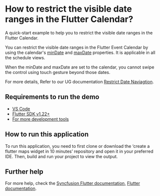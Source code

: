 # How to restrict the visible date ranges in the Flutter Calendar?

A quick-start example to help you to restrict the visible date ranges in the Flutter Calendar.

You can restrict the visible date ranges in the Flutter Event Calendar by using the calendar's [minDate](https://pub.dev/documentation/syncfusion_flutter_calendar/latest/calendar/SfCalendar/minDate.html) and [maxDate](https://pub.dev/documentation/syncfusion_flutter_calendar/latest/calendar/SfCalendar/maxDate.html) properties. It is applicable in all the schedule views.

When the minDate and maxDate are set to the calendar, you cannot swipe the control using touch gesture beyond those dates.

For more details, Refer to our UG documentation [Restrict Date Naviagtion](https://help.syncfusion.com/flutter/calendar/date-navigations#range-for-visible-dates).

## Requirements to run the demo
* [VS Code](https://code.visualstudio.com/download)
* [Flutter SDK v1.22+](https://flutter.dev/docs/development/tools/sdk/overview)
* [For more development tools](https://flutter.dev/docs/development/tools/devtools/overview)

## How to run this application
To run this application, you need to first clone or download the ‘create a flutter maps widget in 10 minutes’ repository and open it in your preferred IDE. Then, build and run your project to view the output.

## Further help
For more help, check the [Syncfusion Flutter documentation](https://help.syncfusion.com/flutter/introduction/overview),
 [Flutter documentation](https://flutter.dev/docs/get-started/install).
